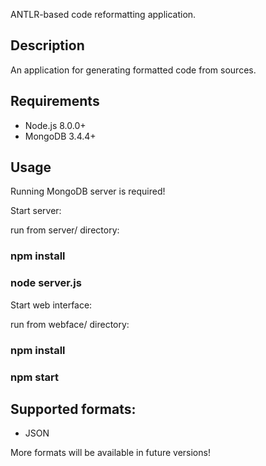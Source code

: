 ANTLR-based code reformatting application.

## Description

An application for generating formatted code from sources.

## Requirements
  - Node.js 8.0.0+
  - MongoDB 3.4.4+

## Usage

Running MongoDB server is required!

Start server:

run from server/ directory:
### npm install
### node server.js

Start web interface:

run from webface/ directory:

### npm install
### npm start

## Supported formats:

  - JSON

  More formats will be available in future versions!
